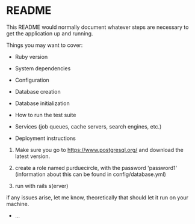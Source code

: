 # README

This README would normally document whatever steps are necessary to get the
application up and running.

Things you may want to cover:

* Ruby version

* System dependencies

* Configuration

* Database creation

* Database initialization

* How to run the test suite

* Services (job queues, cache servers, search engines, etc.)

* Deployment instructions

1) Make sure you go to https://www.postgresql.org/ and download the latest version.

2) create a role named purduecircle, with the password 'password1' (information about this can be found in config/database.yml)

3) run with rails s(erver)

if any issues arise, let me know, theoretically that should let it run on your machine.

* ...
